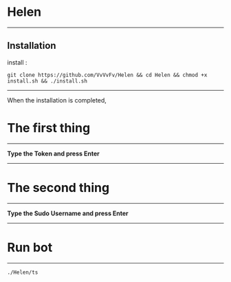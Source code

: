 **Helen**
==============

______________________________________________________________________________________________________________________

Installation
------------

install :

``` git clone https://github.com/VvVvFv/Helen && cd Helen && chmod +x install.sh && ./install.sh ```

______________________________________________________________________________________________________________________

When the installation is completed,

The first thing
========
------
**Type the Token and press Enter**
______________________________________________________________________________________________________________________

The second thing
========
------
**Type the Sudo Username and press Enter**

______________________________________________________________________________________________________________________


Run bot
========
------
```./Helen/ts```


